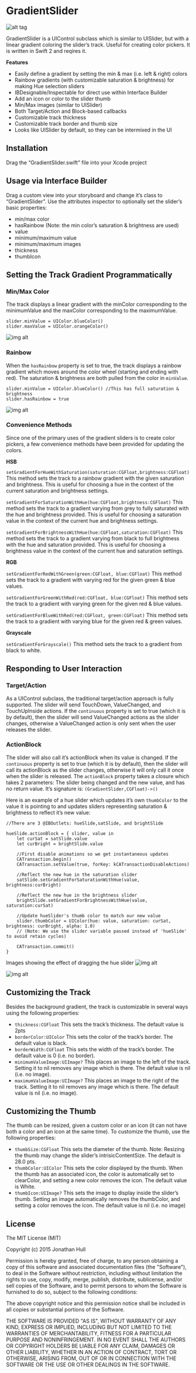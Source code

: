 # GradientSlider
![alt tag](https://cloud.githubusercontent.com/assets/167242/9134671/522e2f8a-3cbb-11e5-9d38-a0f1064a3e43.png)

GradientSlider is a UIControl subclass which is similar to UISlider, but with a linear gradient coloring the slider’s track. Useful for creating color pickers. It is written in Swift 2 and reqires it.

**Features**
- Easily define a gradient by setting the min & max (i.e. left & right) colors
- Rainbow gradients (with customizable saturation & brightness) for making Hue selection sliders
- IBDesignable/Inspectable for direct use within Interface Builder
- Add an icon or color to the slider thumb
- Min/Max images (similar to UISlider)
- Both Target/Action and Block-based callbacks
- Customizable track thickness
- Customizable track border and thumb size
- Looks like UISlider by default, so they can be intermixed in the UI

## Installation
Drag the “GradientSlider.swift” file into your Xcode project

## Usage via Interface Builder
Drag a custom view into your storyboard and change it’s class to “GradientSlider”. Use the attributes inspector to optionally set the slider’s basic properties:
- min/max color
- hasRainbow (Note: the min color’s saturation & brightness are used)
- value
- minimum/maximum value
- minimum/maximum images
- thickness
- thumbIcon

## Setting the Track Gradient Programmatically
### Min/Max Color
The track displays a linear gradient with the minColor corresponding to the minimumValue and the maxColor corresponding to the maximumValue. 

	slider.minValue = UIColor.blueColor()
	slider.maxValue = UIColor.orangeColor()

![img alt](https://cloud.githubusercontent.com/assets/167242/9134778/8c34e16e-3cbc-11e5-9c54-452e8d3a2af7.png)

### Rainbow
When the `hasRainbow` property is set to true, the track displays a rainbow gradient which moves around the color wheel (starting and ending with red). The saturation & brightness are both pulled from the color in `minValue`.

	slider.minValue = UIColor.blueColor() //This has full saturation & brightness
	slider.hasRainbow = true

![img alt](https://cloud.githubusercontent.com/assets/167242/9134881/5269de02-3cbd-11e5-9d78-056aca2b42d9.png)

### Convenience Methods
Since one of the primary uses of the gradient sliders is to create color pickers, a few convenience methods have been provided for updating the colors.

**HSB**

`setGradientForHueWithSaturation(saturation:CGFloat,brightness:CGFloat)` This method sets the track to a rainbow gradient with the given saturation and brightness. This is useful for choosing a hue in the context of the current saturation and brightness settings.

`setGradientForSaturationWithHue(hue:CGFloat,brightness:CGFloat)` This method sets the track to a gradient varying from grey to fully saturated with the hue and brightness provided. This is useful for choosing a saturation value in the context of the current hue and brightness settings.

`setGradientForBrightnessWithHue(hue:CGFloat,saturation:CGFloat)` This method sets the track to a gradient varying from black to full brightness with the hue and saturation provided. This is useful for choosing a brightness value in the context of the current hue and saturation settings.

**RGB**

`setGradientForRedWithGreen(green:CGFloat, blue:CGFloat)` This method sets the track to a gradient with varying red for the given green & blue values.

`setGradientForGreenWithRed(red:CGFloat, blue:CGFloat)` This method sets the track to a gradient with varying green for the given red & blue values.

`setGradientForBlueWithRed(red:CGFloat, green:CGFloat)` This method sets the track to a gradient with varying blue for the given red & green values.

**Grayscale**

`setGradientForGrayscale()` This method sets the track to a gradient from black to white.

## Responding to User Interaction
### Target/Action
As a UIControl subclass, the traditional target/action approach is fully supported. The slider will send TouchDown, ValueChanged, and TouchUpInside actions. If the `continuous` property is set to true (which it is by default), then the slider will send ValueChanged actions as the slider changes, otherwise a ValueChanged action is only sent when the user releases the slider.

### ActionBlock
The slider will also call it’s actionBlock when its value is changed. If the `continuous` property is set to true (which it is by default), then the slider will call its actionBlock as the slider changes, otherwise it will only call it once when the slider is released.
The `actionBlock` property takes a closure which takes 2 parameters: The slider being changed and the new value, and has no return value. 
It’s signature is: `(GradientSlider,CGFloat)->()`

Here is an example of a hue slider which updates it’s own `thumbColor` to the value it is pointing to and updates sliders representing saturation & brightness to reflect it’s new value:

	//There are 3 @IBOutlets: hueSlide,satSlide, and brightSlide
	
	hueSlide.actionBlock = { slider, value in
		let curSat = satSlide.value
		let curBright = brightSlide.value
	
		//First disable animations so we get instantaneous updates
		CATransaction.begin()
	    CATransaction.setValue(true, forKey: kCATransactionDisableActions)
		
		//Reflect the new hue in the saturation slider
		satSlide.setGradientForSaturationWithHue(value, brightness:curBright)
		
		//Reflect the new hue in the brightness slider 
		brightSlide.setGradientForBrightnessWithHue(value, saturation:curSat) 
		
		//Update hueSlider's thumb color to match our new value
		slider.thumbColor = UIColor(hue: value, saturation: curSat, brightness: curBright, alpha: 1.0) 
		// (Note: We use the slider variable passed instead of 'hueSlide' to avoid retain cycles)
	    
	    CATransaction.commit()
	}

Images showing the effect of dragging the hue slider
![img alt](https://cloud.githubusercontent.com/assets/167242/9134674/55ae1c60-3cbb-11e5-888b-515dfc76898a.png)

![img alt](https://cloud.githubusercontent.com/assets/167242/9134675/57c3043e-3cbb-11e5-8fa6-71b0f55b1105.png)

## Customizing the Track
Besides the background gradient, the track is customizable in several ways using the following properties:
- `thickness:CGFloat` This sets the track’s thickness. The default value is 2pts
- `borderColor:UIColor` This sets the color of the track’s border. The default value is black.
- `borderWidth:CGFloat` This sets the width of the track’s border. The default value is 0 (i.e. no border).
- `minimumValueImage:UIImage?` This places an image to the left of the track. Setting it to nil removes any image which is there. The default value is nil (i.e. no image).
- `maximumValueImage:UIImage?` This places an image to the right of the track. Setting it to nil removes any image which is there. The default value is nil (i.e. no image). 
	 
## Customizing the Thumb
The thumb can be resized, given a custom color or an icon (it can not have both a color and an icon at the same time). To customize the thumb, use the following properties:
- `thumbSize:CGFloat` This sets the diameter of the thumb. Note: Resizing the thumb may change the slider’s intrisicContentSize. The default is 28.0 pts.
- `thumbColor:UIColor` This sets the color displayed by the thumb. When the thumb has an associated icon, the color is automatically set to clearColor, and setting a new color removes the icon. The default value is White.
- `thumbIcon:UIImage?` This sets the image to display inside the slider’s thumb. Setting an image automatically removes the thumbColor, and setting a color removes the icon. The default value is nil (i.e. no image)

## License
The MIT License (MIT)

Copyright (c) 2015 Jonathan Hull

Permission is hereby granted, free of charge, to any person obtaining a copy of this software and associated documentation files (the "Software"), to deal in the Software without restriction, including without limitation the rights
to use, copy, modify, merge, publish, distribute, sublicense, and/or sell copies of the Software, and to permit persons to whom the Software is furnished to do so, subject to the following conditions:

The above copyright notice and this permission notice shall be included in all copies or substantial portions of the Software.

THE SOFTWARE IS PROVIDED "AS IS", WITHOUT WARRANTY OF ANY KIND, EXPRESS OR IMPLIED, INCLUDING BUT NOT LIMITED TO THE WARRANTIES OF MERCHANTABILITY, FITNESS FOR A PARTICULAR PURPOSE AND NONINFRINGEMENT. IN NO EVENT SHALL THE AUTHORS OR COPYRIGHT HOLDERS BE LIABLE FOR ANY CLAIM, DAMAGES OR OTHER LIABILITY, WHETHER IN AN ACTION OF CONTRACT, TORT OR OTHERWISE, ARISING FROM, OUT OF OR IN CONNECTION WITH THE SOFTWARE OR THE USE OR OTHER DEALINGS IN THE SOFTWARE.
